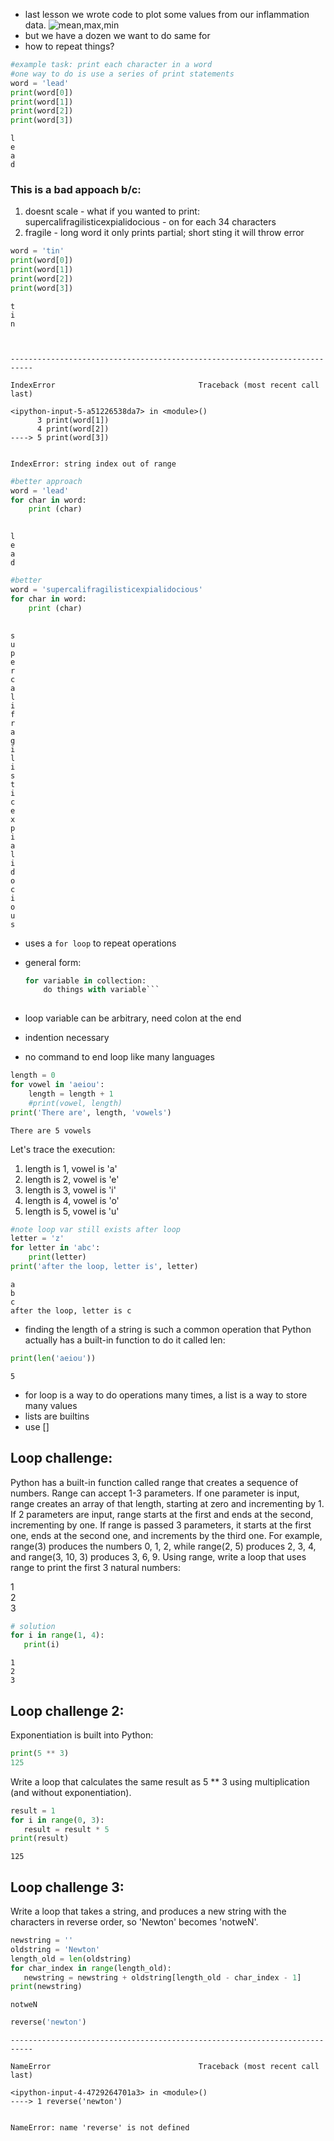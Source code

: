 
* last lesson we wrote code to plot some values from our inflammation data.
![mean,max,min](fig/03-loop_2_0.png)
* but we have a dozen we want to do same for
* how to repeat things?


```python
#example task: print each character in a word
#one way to do is use a series of print statements
word = 'lead'
print(word[0])
print(word[1])
print(word[2])
print(word[3])
```

    l
    e
    a
    d


### This is a bad appoach b/c: 
1. doesnt scale - what if you wanted to print: supercalifragilisticexpialidocious - on for each 34 characters
2. fragile - long word it only prints partial; short sting it will throw error


```python
word = 'tin'
print(word[0])
print(word[1])
print(word[2])
print(word[3])
```

    t
    i
    n



    ---------------------------------------------------------------------------

    IndexError                                Traceback (most recent call last)

    <ipython-input-5-a51226538da7> in <module>()
          3 print(word[1])
          4 print(word[2])
    ----> 5 print(word[3])
    

    IndexError: string index out of range



```python
#better approach
word = 'lead'
for char in word:
    print (char)
    
```

    l
    e
    a
    d



```python
#better
word = 'supercalifragilisticexpialidocious'
for char in word:
    print (char)
    
```

    s
    u
    p
    e
    r
    c
    a
    l
    i
    f
    r
    a
    g
    i
    l
    i
    s
    t
    i
    c
    e
    x
    p
    i
    a
    l
    i
    d
    o
    c
    i
    o
    u
    s


* uses a `for loop` to repeat operations  
* general form: 

    ```python
    for variable in collection:
        do things with variable```
        
* loop variable can be arbitrary, need colon at the end
* indention necessary
* no command to end loop like many languages



```python
length = 0
for vowel in 'aeiou':
    length = length + 1
    #print(vowel, length)
print('There are', length, 'vowels')
```

    There are 5 vowels


Let's trace the execution:
1. length is 1, vowel is 'a'
2. length is 2, vowel is 'e'
3. length is 3, vowel is 'i'
4. length is 4, vowel is 'o'
5. length is 5, vowel is 'u'




```python
#note loop var still exists after loop
letter = 'z'
for letter in 'abc':
    print(letter)
print('after the loop, letter is', letter)
```

    a
    b
    c
    after the loop, letter is c


* finding the length of a string is such a common operation that Python actually has a built-in function to do it called len:



```python
print(len('aeiou'))

```

    5


* for loop is a way to do operations many times, a list is a way to store many values
* lists are builtins
* use []

## Loop challenge: 

Python has a built-in function called range that creates a sequence of numbers. Range can accept 1-3 parameters. If one parameter is input, range creates an array of that length, starting at zero and incrementing by 1. If 2 parameters are input, range starts at the first and ends at the second, incrementing by one. If range is passed 3 parameters, it starts at the first one, ends at the second one, and increments by the third one. For example, range(3) produces the numbers 0, 1, 2, while range(2, 5) produces 2, 3, 4, and range(3, 10, 3) produces 3, 6, 9. Using range, write a loop that uses range to print the first 3 natural numbers:

1  
2  
3  


```python
# solution
for i in range(1, 4):
   print(i)
```

    1
    2
    3


## Loop challenge 2:

Exponentiation is built into Python:

```python
print(5 ** 3)
125
```

Write a loop that calculates the same result as 5 ** 3 using multiplication (and without exponentiation).


```python
result = 1
for i in range(0, 3):
   result = result * 5
print(result)
```

    125


## Loop challenge 3:

Write a loop that takes a string, and produces a new string with the characters in reverse order, so 'Newton' becomes 'notweN'.


```python
newstring = ''
oldstring = 'Newton'
length_old = len(oldstring)
for char_index in range(length_old):
   newstring = newstring + oldstring[length_old - char_index - 1]
print(newstring)

```

    notweN



```python
reverse('newton')
```


    ---------------------------------------------------------------------------

    NameError                                 Traceback (most recent call last)

    <ipython-input-4-4729264701a3> in <module>()
    ----> 1 reverse('newton')
    

    NameError: name 'reverse' is not defined



```python

```
